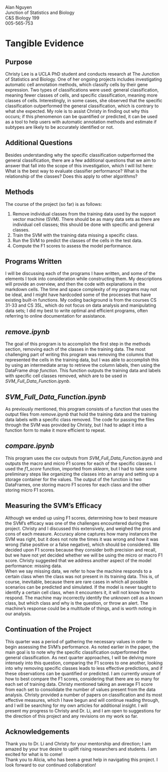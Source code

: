 Alan Nguyen  
Junction of Statistics and Biology  
C&S Biology 199  
005-565-753  


# Tangible Evidence  


## Purpose  
Christy Lee is a UCLA PhD student and conducts research at The Junction of Statistics and Biology. One of her ongoing projects includes investigating automatic cell annotation methods, which classify cells by their gene expression. Two types of classifications were used: general classification, meaning fewer classes of cells, and specific classification, meaning more classes of cells. Interestingly, in some cases, she observed that the specific classification outperformed the general classification, which is contrary to what she expected. My role is to assist Christy in finding out why this occurs; if this phenomenon can be quantified or predicted, it can be used as a tool to help users with automatic annotation methods and estimate if subtypes are likely to be accurately identified or not.


## Additional Questions  
Besides understanding why the specific classification outperformed the general classification, there are a few additional questions that we aim to answer that fall into the scope of this investigation, which I will list here:
What is the best way to evaluate classifier performance?
What is the relationship of the classes?
Does this apply to other algorithms?


## Methods  
The course of the project (so far) is as follows:
1. Remove individual classes from the training data used by the support vector machine (SVM). There should be as many data sets as there are individual cell classes; this should be done with specific and general classes.
2. Train the SVM with the training data missing a specific class.
3. Run the SVM to predict the classes of the cells in the test data.
4. Compute the F1 scores to assess the model performance.


## Programs Written  
I will be discussing each of the programs I have written, and some of the elements I took into consideration while constructing them. My descriptions will provide an overview, and then the code with explanations in the markdown cells. The time and space complexity of my programs may not be ideal, and I might have hardcoded some of the processes that have existing built-in functions. My coding background is from the courses CS 31-33 and CS 35L, which do not focus on data analysis and manipulating data sets; I did my best to write optimal and efficient programs, often referring to online documentation for assistance.

## *remove.ipynb*  
The goal of this program is to accomplish the first step in the methods section, removing each of the classes in the training data. The most challenging part of writing this program was removing the columns that represented the cells in the training data, but I was able to accomplish this by using an intermediate array to retrieve the column labels, then using the DataFrame *drop function*. This function outputs the training data and labels with specific cell classes removed, which are to be used in *SVM_Full_Data_Function.ipynb*.

    
## *SVM_Full_Data_Function.ipynb*  
As previously mentioned, this program consists of a function that uses the output files from *remove.ipynb* that hold the training data and the training data labels with a specific class removed. The code for passing the files through the SVM was provided by Christy, but I had to adapt it into a function form to make it more efficient to repeat.


## *compare.ipynb*  
This program uses the csv outputs from *SVM_Full_Data_Function.ipynb* and outputs the macro and micro F1 scores for each of the specific classes. I used the *f1_score* function, imported from *sklearn*, but I had to take some preliminary steps like organizing the classes into an array and setting up a storage container for the values. The output of the function is two DataFrames, one storing macro F1 scores for each class and the other storing micro F1 scores.


## Measuring the SVM’s Efficacy  
Although we ended up using F1 scores, determining how to best measure the SVM’s efficacy was one of the challenges encountered during the project. Christy and I discussed this extensively, and weighed the pros and cons of each measure. Accuracy alone captures how many instances the SVM was right, but it does not note the times it was wrong and how it was wrong (false positive or a false negative), which should be considered. We decided upon F1 scores because they consider both precision and recall, but we have not yet decided whether we will be using the micro or macro F1 score. Christy suggested that we address another aspect of the model performance: missing data.  
When we say missing data, we refer to how the machine responds to a certain class when the class was not present in its training data. This is, of course, inevitable, because there are rare cases in which all possible scenarios can be predicted and simulated. If the model is never taught to identify a certain cell class, when it encounters it, it will not know how to respond. The machine may incorrectly identify the unknown cell as a known class, but which class and why is the question, or throw an alert. The machine’s response could be a multitude of things, and is worth noting in our analysis.


## Continuation of the Project  
This quarter was a period of gathering the necessary values in order to begin assessing the SVM’s performance. As noted earlier in the paper, the main goal is to note why the specific classification outperformed the general classification. As next quarter approaches, I will be delving more intensely into this question, comparing the F1 scores to one another, looking into why removing specific classes leads to less effective predictions, and if these observations can be quantified or predicted. I am currently unsure of how to best compare the F1 scores, considering that there are so many for each set of training data. Christy mentioned taking an average F1 score from each set to consolidate the number of values present from the data analysis.
Christy provided a number of papers on classification and its most effective measures, which I have begun and will continue reading through, and I will be searching for my own articles for additional insight. I will present my progress to Christy and Dr. Li, and I am open to suggestions for the direction of this project and any revisions on my work so far.


## Acknowledgements  
Thank you to Dr. Li and Christy for your mentorship and direction; I am amazed by your true desire to uplift rising researchers and students. I am excited for what is to come!  
Thank you to Alicia, who has been a great help in navigating this project. I look forward to our continued collaboration!
